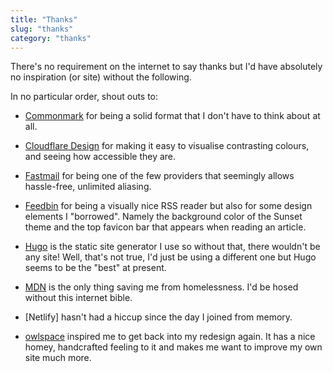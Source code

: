 ```yaml
---
title: "Thanks"
slug: "thanks"
category: "thanks"
---
```


There's no requirement on the internet to say thanks but I'd have absolutely no inspiration (or site) without the following.

In no particular order, shout outs to:

* [Commonmark](https://commonmark.org) for being a solid format that I don't have to think about at all.

* [Cloudflare Design](https://cloudflare.design/color) for making it easy to visualise contrasting colours, and seeing how accessible they are.

* [Fastmail](https://fastmail.com) for being one of the few providers that seemingly allows hassle-free, unlimited aliasing.

* [Feedbin](https://feedbin.com) for being a visually nice RSS reader but also for some design elements I "borrowed". Namely the background color of the Sunset theme and the top favicon bar that appears when reading an article.

* [Hugo](https://gohugo.io) is the static site generator I use so without that, there wouldn't be any site! Well, that's not true, I'd just be using a different one but Hugo seems to be the "best" at present.

* [MDN](https://developer.mozilla.org/en-US/) is the only thing saving me from homelessness. I'd be hosed without this internet bible.

* [Netlify] hasn't had a hiccup since the day I joined from memory.

* [owlspace](https://owlspace.xyz) inspired me to get back into my redesign again. It has a nice homey, handcrafted feeling to it and makes me want to improve my own site much more.
